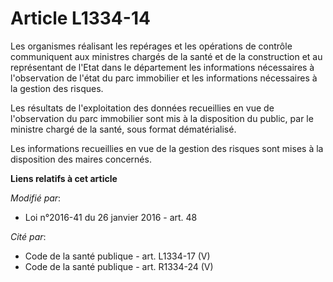 # Article L1334-14

Les organismes réalisant les repérages et les opérations de contrôle communiquent aux ministres chargés de la santé et de la
construction et au représentant de l'Etat dans le département les informations nécessaires à l'observation de l'état du parc
immobilier et les informations nécessaires à la gestion des risques.

Les résultats de l'exploitation des données recueillies en vue de l'observation du parc immobilier sont mis à la disposition
du public, par le ministre chargé de la santé, sous format dématérialisé.

Les informations recueillies en vue de la gestion des risques sont mises à la disposition des maires concernés.

**Liens relatifs à cet article**

_Modifié par_:

  - Loi n°2016-41 du 26 janvier 2016 - art. 48

_Cité par_:

  - Code de la santé publique - art. L1334-17 (V)
  - Code de la santé publique - art. R1334-24 (V)
